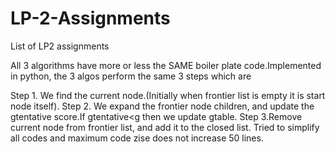 # LP-2-Assignments
List of LP2 assignments

All 3 algorithms have more or less the SAME boiler plate code.Implemented in python, the 3 algos perform the same 3 steps which are

Step 1. We find the current node.(Initially when frontier list is empty it is start node itself).
Step 2. We expand the frontier node children, and update the gtentative score.If gtentative<g then we update gtable.
Step 3.Remove current node from frontier list, and add it to the closed list.
Tried to simplify all codes and maximum code zise does not increase 50 lines.
                                                                                              
                                                                                              
                                                                                              
                                                                                            
